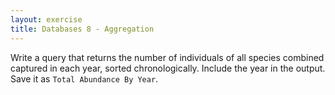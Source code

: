 ```yaml
---
layout: exercise
title: Databases 8 - Aggregation
---
```


Write a query that returns the number of individuals of all species
combined captured in each year, sorted chronologically. Include the year
in the output. Save it as `Total Abundance By Year`.
